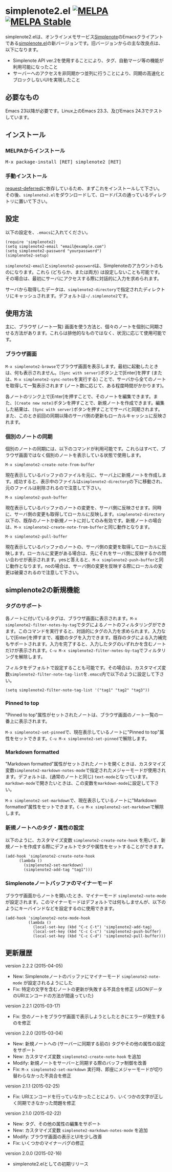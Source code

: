 # simplenote2.el [![MELPA](http://melpa.org/packages/simplenote2-badge.svg)](http://melpa.org/#/simplenote2) [![MELPA Stable](http://stable.melpa.org/packages/simplenote2-badge.svg)](http://stable.melpa.org/#/simplenote2)

simplenote2.elは、オンラインメモサービス[Simplenote](http://simplenoteapp.com/)のEmacsクライアントである[simplenote.el](https://github.com/dotemacs/simplenote.el)の新バージョンです。旧バージョンからの主な改良点は、以下になります。

* Simplenote API ver.2を使用することにより、タグ、自動マージ等の機能が利用可能になったこと
* サーバーへのアクセスを非同期かつ並列に行うことにより、同期の高速化とブロックしないUIを実現したこと

## 必要なもの

Emacs 23以降が必要です。Linux上のEmacs 23.3、及びEmacs 24.3でテストしています。

## インストール

### MELPAからインストール

<kbd>M-x package-install [RET] simplenote2 [RET]</kbd>

### 手動インストール

[request-deferred](https://github.com/tkf/emacs-request)に依存しているため、まずこれをインストールして下さい。その後、`simplenote2.el`をダウンロードして、ロードパスの通っているディレクトリに置いて下さい。

## 設定

以下の設定を、`.emacs`に入れてください。

```.emacs
(require 'simplenote2)
(setq simplenote2-email "email@example.com")
(setq simplenote2-password "yourpassword")
(simplenote2-setup)
```

`simplenote2-email`と`simplenote2-password`は、Simplenoteのアカウントのものになります。これら (どちらか、または両方) は設定しないことも可能です。その場合は、最初にサーバにアクセスする際に対話的に入力を求められます。

サーバから取得したデータは、`simplenote2-directory`で指定されたディレクトリにキャッシュされます。デフォルトは`~/.simplenote2`です。

## 使用方法

主に、ブラウザ (ノート一覧) 画面を使う方法と、個々のノートを個別に同期させる方法があります。これらは排他的なものではなく、状況に応じて使用可能です。

### ブラウザ画面

`M-x simplenote2-browse`でブラウザ画面を表示します。最初に起動したときは、何も表示されません。`[Sync with server]`ボタン上で[Enter]を押す (または、`M-x simplenote2-sync-notes`を実行する) ことで、サーバから全てのノートを取得して一覧表示されます (ノート数に応じて、ある程度時間がかかります)。

各ノートのリンク上で[Enter]を押すことで、そのノートを編集できます。また、`[Create new note]`ボタンを押すことで、新規ノートを作成できます。編集した結果は、`[Sync with server]`ボタンを押すことでサーバと同期されます。また、このとき前回の同期以降のサーバ側の更新もローカルキャッシュに反映されます。

### 個別のノートの同期

個別のノートの同期には、以下のコマンドが利用可能です。これらはすべて、ブラウザ画面ではなく個別のノートを表示している状態で使用します。

`M-x simplenote2-create-note-from-buffer`

現在表示しているバッファのファイルを元に、サーバ上に新規ノートを作成します。成功すると、表示中のファイルは`simplenote2-directory`の下に移動され、元のファイルは削除されるので注意して下さい。

`M-x simplenote2-push-buffer`

現在表示しているバッファのノートの変更を、サーバ側に反映させます。同時に、サーバ側の変更も取得してローカルに反映します。`simplenote2-directory`以下の、既存のノートか新規ノートに対してのみ有効です。新規ノートの場合は、`M-x simplenote2-create-note-from-buffer`と同じ動作となります。

`M-x simplenote2-pull-buffer`

現在表示しているバッファのノートの、サーバ側の変更を取得してローカルに反映します。ローカルに変更がある場合は、先にそれをサーバ側に反映するかの問い合わせが表示されます。yesと答えると、`M-x simplenote2-push-buffer`と同じ動作となります。noの場合は、サーバ側の変更を反映する際にローカルの変更は破棄されるので注意して下さい。

## simplenote2の新規機能

### タグのサポート

各ノートに付いているタグは、ブラウザ画面に表示されます。`M-x simplenote2-filter-notes-by-tag`でタグによるノートのフィルタリングができます。このコマンドを実行すると、対話的にタグの入力を求められます。入力なしで[Enter]を押すまで、複数のタグを入力できます。既存のタグによる入力補完もサポートされます。入力を完了すると、入力したタグのいずれかを含むノートだけが表示されます。`C-u M-x simplenote2-filter-notes-by-tag`でフィルタリングを解除します。

フィルタをデフォルトで設定することも可能です。その場合は、カスタマイズ変数`simplenote2-filter-note-tag-list`を`.emacs`内で以下のように設定して下さい。

```.emacs
(setq simplenote2-filter-note-tag-list '("tag1" "tag2" "tag3"))
```

### Pinned to top

"Pinned to top"属性がセットされたノートは、ブラウザ画面のノート一覧の一番上に表示されます。

`M-x simplenote2-set-pinned`で、現在表示しているノートに"Pinned to top"属性をセットできます。`C-u M-x simplenote2-set-pinned`で解除します。

### Markdown formatted

"Markdown formatted"属性がセットされたノートを開くときは、カスタマイズ変数`simplenote2-markdown-notes-mode`で指定されたメジャーモードが使用されます。デフォルトは、(通常のノートと同じ) `text-mode`となっています。`markdown-mode`で開きたいときは、この変数を`markdown-mode`に設定して下さい。

`M-x simplenote2-set-markdown`で、現在表示しているノートに"Markdown formatted"属性をセットできます。`C-u M-x simplenote2-set-markdown`で解除します。

### 新規ノートへのタグ・属性の設定

以下のように、カスタマイズ変数 `simplenote2-create-note-hook` を用いて、新規ノートを作成する際にデフォルトでタグや属性をセットすることができます。

```.emacs
(add-hook 'simplenote2-create-note-hook
	  (lambda ()
	    (simplenote2-set-markdown)
	    (simplenote2-add-tag "tag1")))
```

### Simplenoteノートバッファのマイナーモード

ブラウザ画面からノートを開いたとき、マイナーモード `simplenote2-note-mode` が設定されます。このマイナーモードはデフォルトでは何もしませんが、以下のようにキーバインドなどを設定するのに使用できます。

```.emacs
(add-hook 'simplenote2-note-mode-hook
          (lambda ()
            (local-set-key (kbd "C-c C-t") 'simplenote2-add-tag)
            (local-set-key (kbd "C-c C-c") 'simplenote2-push-buffer)
            (local-set-key (kbd "C-c C-d") 'simplenote2-pull-buffer)))
```

## 更新履歴

version 2.2.2 (2015-04-05)

* New: Simplenoteノートのバッファにマイナーモード `simplenote2-note-mode` が設定されるようにした
* Fix: 特定の文字を含むノートの更新が失敗する不具合を修正 (JSONデータのURIエンコードの方法が間違っていた)

version 2.2.1 (2015-03-17)

* Fix: 空のノートをブラウザ画面で表示しようとしたときにエラーが発生するのを修正

version 2.2.0 (2015-03-04)

* New: 新規ノートへの (サーバーに同期する前の) タグやその他の属性の設定をサポート
* New: カスタマイズ変数 `simplenote2-create-note-hook` を追加
* Modify: 新規ノートをサーバーと同期する際のバッファ制御を改善
* Fix: `M-x simplenote2-set-markdown` 実行時、即座にメジャーモードが切り替わらなかった不具合を修正

version 2.1.1 (2015-02-25)

* Fix: URIエンコードを行っていなかったことにより、いくつかの文字が正しく同期できなかった問題を修正

version 2.1.0 (2015-02-22)

* New: タグ、その他の属性の編集をサポート
* New: カスタマイズ変数 `simplenote2-markdown-notes-mode` を追加
* Modify: ブラウザ画面の表示とUIを少し改善
* Fix: いくつかのマイナーバグの修正

version 2.0.0 (2015-02-16)

* simplenote2.elとしての初期リリース
